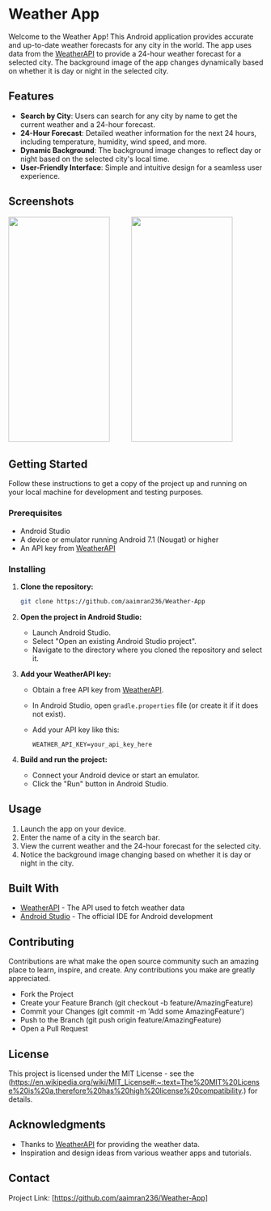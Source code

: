 # Weather App

Welcome to the Weather App! This Android application provides accurate and up-to-date weather forecasts for any city in the world. The app uses data from the [WeatherAPI](https://www.weatherapi.com/) to provide a 24-hour weather forecast for a selected city. The background image of the app changes dynamically based on whether it is day or night in the selected city.

## Features

- **Search by City**: Users can search for any city by name to get the current weather and a 24-hour forecast.
- **24-Hour Forecast**: Detailed weather information for the next 24 hours, including temperature, humidity, wind speed, and more.
- **Dynamic Background**: The background image changes to reflect day or night based on the selected city's local time.
- **User-Friendly Interface**: Simple and intuitive design for a seamless user experience.

## Screenshots
<img src="https://github.com/aaimran236/Weather-App/assets/106193863/b412a93b-2562-413c-b63f-92fb5c2588e1" width="200" height="445">
 &nbsp; &nbsp; &nbsp; &nbsp; &nbsp;
<img src="https://github.com/aaimran236/Weather-App/assets/106193863/76953cab-d950-4c90-a0c9-86a01835b14e" width="200" height="445">

## Getting Started

Follow these instructions to get a copy of the project up and running on your local machine for development and testing purposes.

### Prerequisites

- Android Studio
- A device or emulator running Android 7.1 (Nougat) or higher
- An API key from [WeatherAPI](https://www.weatherapi.com/)

### Installing

1. **Clone the repository:**

   ```bash
   git clone https://github.com/aaimran236/Weather-App
   ```

2. **Open the project in Android Studio:**

   - Launch Android Studio.
   - Select "Open an existing Android Studio project".
   - Navigate to the directory where you cloned the repository and select it.

3. **Add your WeatherAPI key:**

   - Obtain a free API key from [WeatherAPI](https://www.weatherapi.com/).
   - In Android Studio, open `gradle.properties` file (or create it if it does not exist).
   - Add your API key like this:

     ```properties
     WEATHER_API_KEY=your_api_key_here
     ```

4. **Build and run the project:**

   - Connect your Android device or start an emulator.
   - Click the "Run" button in Android Studio.

## Usage

1. Launch the app on your device.
2. Enter the name of a city in the search bar.
3. View the current weather and the 24-hour forecast for the selected city.
4. Notice the background image changing based on whether it is day or night in the city.

## Built With

- [WeatherAPI](https://www.weatherapi.com/) - The API used to fetch weather data
- [Android Studio](https://developer.android.com/studio) - The official IDE for Android development

## Contributing
Contributions are what make the open source community such an amazing place to learn, inspire, and create. Any contributions you make are greatly appreciated.

- Fork the Project
- Create your Feature Branch (git checkout -b feature/AmazingFeature)
- Commit your Changes (git commit -m 'Add some AmazingFeature')
- Push to the Branch (git push origin feature/AmazingFeature)
- Open a Pull Request

## License

This project is licensed under the MIT License - see the (https://en.wikipedia.org/wiki/MIT_License#:~:text=The%20MIT%20License%20is%20a,therefore%20has%20high%20license%20compatibility.) for details.

## Acknowledgments

- Thanks to [WeatherAPI](https://www.weatherapi.com/) for providing the weather data.
- Inspiration and design ideas from various weather apps and tutorials.

## Contact
Project Link: [https://github.com/aaimran236/Weather-App]

